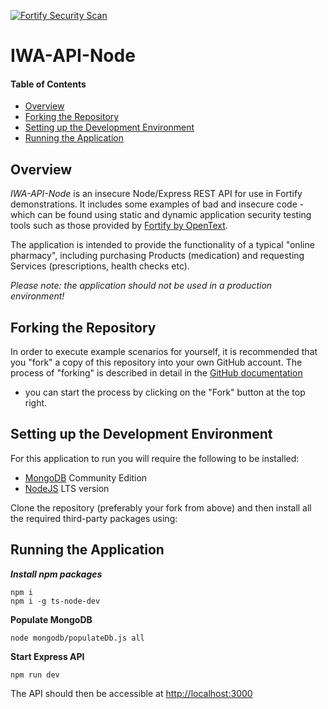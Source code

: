 [![Fortify Security Scan](https://github.com/fortify-presales/IWA-API-Node/actions/workflows/fod.yml/badge.svg)](https://github.com/fortify-presales/IWA-API-Node/actions/workflows/fod.yml)

# IWA-API-Node

#### Table of Contents

* [Overview](#overview)
* [Forking the Repository](#forking-the-repository)
* [Setting up the Development Environment](#setting-up-the-development-environment)
* [Running the Application](#running-the-application)

## Overview

_IWA-API-Node_ is an insecure Node/Express REST API for use in Fortify demonstrations.
It includes some examples of bad  and insecure code - which can be found using static and dynamic application security testing tools such
as those provided by [Fortify by OpenText](https://www.microfocus.com/en-us/cyberres/application-security).

The application is intended to provide the functionality of a typical "online pharmacy", including purchasing Products (medication)
and requesting Services (prescriptions, health checks etc).

*Please note: the application should not be used in a production environment!*

## Forking the Repository

In order to execute example scenarios for yourself, it is recommended that you "fork" a copy of this repository into
your own GitHub account. The process of "forking" is described in detail in the [GitHub documentation](https://docs.github.com/en/github/getting-started-with-github/fork-a-repo)
- you can start the process by clicking on the "Fork" button at the top right.


## Setting up the Development Environment

For this application to run you will require the following to be installed:

- [MongoDB](https://www.mongodb.com/) Community Edition
- [NodeJS](https://nodejs.org/) LTS version

Clone the repository (preferably your fork from above) and then install all the required third-party packages using:

Running the Application
-----------------------

***Install npm packages***

```agsl
npm i
npm i -g ts-node-dev
```
**Populate MongoDB**

```aidl
node mongodb/populateDb.js all
```

**Start Express API**

```aidl
npm run dev
```

The API should then be accessible at [http://localhost:3000](http://localhost:3000)
